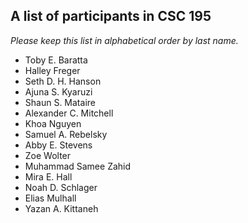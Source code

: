 A list of participants in CSC 195
---------------------------------

*Please keep this list in alphabetical order by last name.*

* Toby E. Baratta
* Halley Freger
* Seth D. H. Hanson
* Ajuna S. Kyaruzi
* Shaun S. Mataire
* Alexander C. Mitchell
* Khoa Nguyen
* Samuel A. Rebelsky
* Abby E. Stevens
* Zoe Wolter
* Muhammad Samee Zahid
* Mira E. Hall
* Noah D. Schlager
* Elias Mulhall
* Yazan A. Kittaneh
